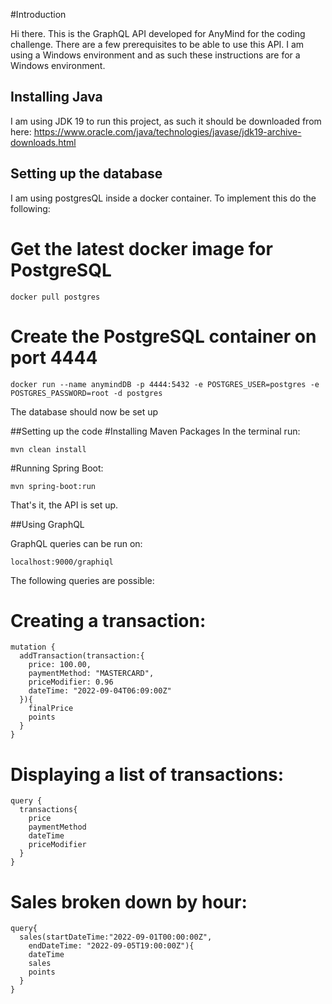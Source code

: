 #Introduction

Hi there. This is the GraphQL API developed for AnyMind for the coding challenge.
There are a few prerequisites to be able to use this API.
I am using a Windows environment and as such these instructions are for a Windows environment.

## Installing Java
I am using JDK 19 to run this project, as such it should be downloaded
from here: https://www.oracle.com/java/technologies/javase/jdk19-archive-downloads.html

## Setting up the database
I  am using postgresQL inside a docker container.
To implement this do the following:

# Get the latest docker image for PostgreSQL
```
docker pull postgres
```

# Create the PostgreSQL container on port 4444
```
docker run --name anymindDB -p 4444:5432 -e POSTGRES_USER=postgres -e POSTGRES_PASSWORD=root -d postgres
```

The database should now be set up

##Setting up the code
#Installing Maven Packages
In the terminal run:
```
mvn clean install
```

#Running Spring Boot:
```
mvn spring-boot:run
```

That's it, the API is set up.

##Using GraphQL

GraphQL queries can be run on:
```
localhost:9000/graphiql
```

The following queries are possible:

# Creating a transaction:
```
mutation {
  addTransaction(transaction:{
    price: 100.00,
    paymentMethod: "MASTERCARD",
    priceModifier: 0.96
    dateTime: "2022-09-04T06:09:00Z"
  }){
    finalPrice
    points
  }
}
```

# Displaying a list of transactions:
```
query {
  transactions{
    price
    paymentMethod
    dateTime
    priceModifier
  }
}
```

# Sales broken down by hour:
```
query{
  sales(startDateTime:"2022-09-01T00:00:00Z", 
    endDateTime: "2022-09-05T19:00:00Z"){
    dateTime
    sales
    points
  }
}
```
